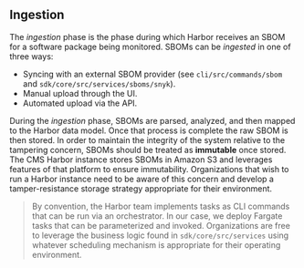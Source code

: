 ## Ingestion

The _ingestion_ phase is the phase during which Harbor receives an SBOM for a software package
being monitored. SBOMs can be _ingested_ in one of three ways:

- Syncing with an external SBOM provider (see `cli/src/commands/sbom` and
  `sdk/core/src/services/sboms/snyk`).
- Manual upload through the UI.
- Automated upload via the API.

During the _ingestion_ phase, SBOMs are parsed, analyzed, and then mapped to the Harbor data model.
Once that process is complete the raw SBOM is then stored. In order to maintain the integrity of the
system relative to the tampering concern, SBOMs should be treated as **immutable** once stored. The
CMS Harbor instance stores SBOMs in Amazon S3 and leverages features of that platform to ensure
immutability. Organizations that wish to run a Harbor instance need to be aware of this concern and
develop a tamper-resistance storage strategy appropriate for their environment.

> By convention, the Harbor team implements tasks as CLI commands that can be run via an 
> orchestrator. In our case, we deploy Fargate tasks that can be parameterized and invoked.
> Organizations are free to leverage the business logic found in `sdk/core/src/services` using 
> whatever scheduling mechanism is appropriate for their operating environment.
